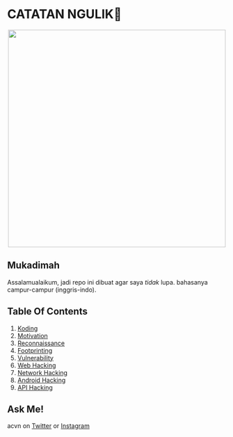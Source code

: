 # CATATAN NGULIK:rocket:

<p align="center"><img src="https://user-images.githubusercontent.com/52058660/89849631-14093c80-dbb3-11ea-9e04-a67d5758b904.jpg" width="500"></p>

## Mukadimah
Assalamualaikum, jadi repo ini dibuat agar saya *tidak* lupa. bahasanya campur-campur (inggris-indo).

## Table Of Contents
1. [Koding](https://github.com/acvn/catngul/blob/master/code.md)
2. [Motivation](https://github.com/acvn/b3lajar/blob/master/motivation.md)
3. [Reconnaissance](https://github.com/acvn/b3lajar/blob/master/rekon)
4. [Footprinting](https://github.com/acvn/catngul/blob/master/foot.md)
5. [Vulnerability](https://github.com/acvn/b3lajar/blob/master/vuln)
6. [Web Hacking](https://github.com/acvn/b3lajar/blob/master/steps.md)
7. [Network Hacking](https://github.com/acvn/b3lajar/blob/master/netsec.md)
8. [Android Hacking](https://github.com/acvn/catngul/blob/master/androsec)
9. [API Hacking](https://github.com/acvn/catngul/blob/master/apihack.md)
   
## Ask Me!
acvn on [Twitter](https://twitter.com/aldi__satria) or [Instagram](https://www.instagram.com/aldi___satria/)
